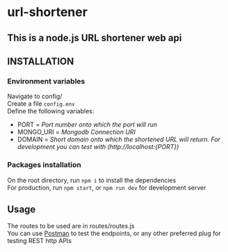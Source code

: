 # url-shortener

## This is a node.js URL shortener web api

## INSTALLATION

### Environment variables

Navigate to config/  
Create a file `config.env`  
Define the following variables:  

* PORT = _Port number onto which the port will run_
* MONGO_URI = _Mongodb Connection URI_
* DOMAIN = _Short domain onto which the shortened URL will return. For development you can test with (http://localhost:{PORT})_

### Packages installation

On the root directory, run `npm i` to install the dependencies  
For production, run `npm start`, or `npm run dev` for development server  

## Usage
The routes to be used are in routes/routes.js  
You can use [Postman](https://www.postman.com/downloads/) to test the endpoints, or any other preferred plug for testing REST http APIs  
